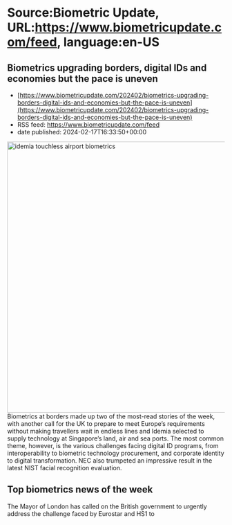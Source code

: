 # Source:Biometric Update, URL:https://www.biometricupdate.com/feed, language:en-US

## Biometrics upgrading borders, digital IDs and economies but the pace is uneven
 - [https://www.biometricupdate.com/202402/biometrics-upgrading-borders-digital-ids-and-economies-but-the-pace-is-uneven](https://www.biometricupdate.com/202402/biometrics-upgrading-borders-digital-ids-and-economies-but-the-pace-is-uneven)
 - RSS feed: https://www.biometricupdate.com/feed
 - date published: 2024-02-17T16:33:50+00:00

<img alt="idemia touchless airport biometrics" class="attachment-post-thumbnail size-post-thumbnail wp-post-image" height="626" src="https://d1sr9z1pdl3mb7.cloudfront.net/wp-content/uploads/2021/08/13125606/idemia-touchless-airport-biometrics.png" width="1290" />
		Biometrics at borders made up two of the most-read stories of the week, with another call for the UK to prepare to meet Europe’s requirements without making travellers wait in endless lines and Idemia selected to supply technology at Singapore’s land, air and sea ports. The most common theme, however, is the various challenges facing digital ID programs, from interoperability to biometric technology procurement, and corporate identity to digital transformation. NEC also trumpeted an impressive result in the latest NIST facial recognition evaluation.
<h2>Top biometrics news of the week</h2>
The Mayor of London has called on the British government to urgently address the challenge faced by Eurostar and HS1 to <a href

